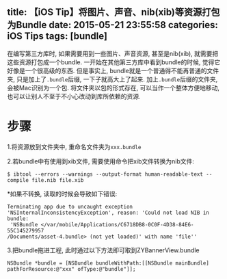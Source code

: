 title: 【iOS Tip】将图片、声音、nib(xib)等资源打包为Bundle
date: 2015-05-21 23:55:58
categories: iOS Tips
tags: [bundle]
---

在编写第三方库时, 如果需要用到一些图片、声音资源, 甚至是nib(xib), 就需要把这些资源打包成一个bundle. 一开始在其他第三方库中看到bundle的时候, 觉得它好像是一个很高级的东西. 但是事实上, bundle就是一个普通得不能再普通的文件夹, 只是加上了`.bundle`后缀, 一下子就高大上了起来. 
加上`.bundle`后缀的文件夹, 会被Mac识别为一个包. 将文件夹以包的形式存在, 可以当作一个整体方便地移动, 也可以让别人不至于不小心改动到库所依赖的资源. 

# **步骤**
1.将资源放到文件夹中, 重命名文件夹为`xxx.bundle`

2.若bundle中有使用到xib文件, 需要使用命令把xib文件转换为nib文件:
```vim
$ ibtool --errors --warnings --output-format human-readable-text --compile file.nib file.xib
```
*如果不转换, 读取的时候会导致如下错误:
```
Terminating app due to uncaught exception 
'NSInternalInconsistencyException', reason: 'Could not load NIB in bundle:
 'NSBundle </var/mobile/Applications/C6718DB8-0C0F-4D38-84E6-55C145279957
/Documents/asset-4.bundle> (not yet loaded)' with name 'file''
```

3.把bundle拖进工程, 此时通过以下方法即可取到ZYBannerView.bundle
```
NSBundle *bundle = [NSBundle bundleWithPath:[[NSBundle mainBundle] pathForResource:@"xxx" ofType:@"bundle"]];
```